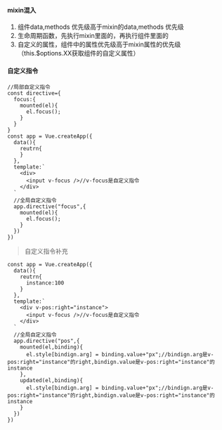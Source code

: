 #### mixin混入
1. 组件data,methods 优先级高于mixin的data,methods 优先级
2. 生命周期函数，先执行mixin里面的，再执行组件里面的
3. 自定义的属性，组件中的属性优先级高于mixin属性的优先级（this.$options.XX获取组件的自定义属性）
#### 自定义指令
```
//局部自定义指令
const directive={
  focus:{
    mounted(el){
      el.focus();
    }
  }
}
const app = Vue.createApp({
  data(){
    reutrn{
    }
  },
  template:`
    <div>
      <input v-focus />//v-focus是自定义指令
    </div>
  `
  //全局自定义指令
  app.directive("focus",{
    mounted(el){
      el.focus();
    }
  })
})
```
> 自定义指令补充
```
const app = Vue.createApp({
  data(){
    reutrn{
      instance:100
    }
  },
  template:`
    <div v-pos:right="instance">
      <input v-focus />//v-focus是自定义指令
    </div>
  `
  //全局自定义指令
  app.directive("pos",{
    mounted(el,binding){
      el.style[bindign.arg] = binding.value+"px";//bindign.arg是v-pos:right="instance"的right,bindign.value是v-pos:right="instance"的instance
    },
    updated(el,binding){
      el.style[bindign.arg] = binding.value+"px";//bindign.arg是v-pos:right="instance"的right,bindign.value是v-pos:right="instance"的instance
    }
  })
})
```
